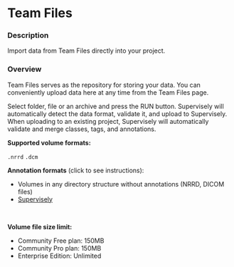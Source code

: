 # Team Files

### Description

Import data from Team Files directly into your project.

### Overview

Team Files serves as the repository for storing your data. You can conveniently upload data here at any time from the Team Files page.

Select folder, file or an archive and press the RUN button. Supervisely will automatically detect the data format, validate it, and upload to Supervisely.
When uploading to an existing project, Supervisely will automatically validate and merge classes, tags, and annotations.

**Supported volume formats:**

`.nrrd` `.dcm`

**Annotation formats** (click to see instructions):

- Volumes in any directory structure without annotations (NRRD, DICOM files)
- [Supervisely](https://raw.githubusercontent.com/supervisely-ecosystem/import-wizard-docs/master/converter_docs/volumes/supervisely.md)

<br>

**Volume file size limit:**

- Community Free plan: 150MB
- Community Pro plan: 150MB
- Enterprise Edition: Unlimited
